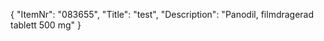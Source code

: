 {
  "ItemNr": "083655",
  "Title": "test",
  "Description": "Panodil, filmdragerad tablett 500 mg"
}